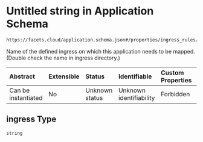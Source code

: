 # Untitled string in Application Schema

```txt
https://facets.cloud/application.schema.json#/properties/ingress_rules/items/0/properties/ingress
```

Name of the defined ingress on which this application needs to be mapped. (Double check the name in ingress directory.)

| Abstract            | Extensible | Status         | Identifiable            | Custom Properties | Additional Properties | Access Restrictions | Defined In                                                                                     |
| :------------------ | :--------- | :------------- | :---------------------- | :---------------- | :-------------------- | :------------------ | :--------------------------------------------------------------------------------------------- |
| Can be instantiated | No         | Unknown status | Unknown identifiability | Forbidden         | Allowed               | none                | [application.schema.json*](../../../assets/out/application.schema.json "open original schema") |

## ingress Type

`string`
